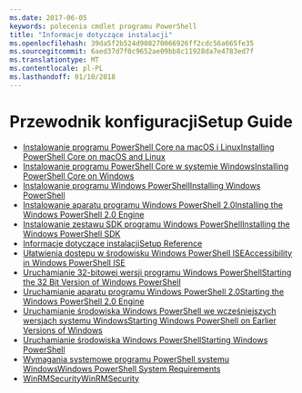 ```yaml
---
ms.date: 2017-06-05
keywords: polecenia cmdlet programu PowerShell
title: "Informacje dotyczące instalacji"
ms.openlocfilehash: 39da5f2b524d908270066926ff2cdc56a665fe35
ms.sourcegitcommit: 6aed37d7f0c9652ae09bb8c11928da7e4783ed7f
ms.translationtype: MT
ms.contentlocale: pl-PL
ms.lasthandoff: 01/10/2018
---
```

# <a name="setup-guide"></a><span data-ttu-id="e9ffa-103">Przewodnik konfiguracji</span><span class="sxs-lookup"><span data-stu-id="e9ffa-103">Setup Guide</span></span>

- [<span data-ttu-id="e9ffa-104">Instalowanie programu PowerShell Core na macOS i Linux</span><span class="sxs-lookup"><span data-stu-id="e9ffa-104">Installing PowerShell Core on macOS and Linux</span></span>](Installing-PowerShell-Core-on-macOS-and-Linux.md)
- [<span data-ttu-id="e9ffa-105">Instalowanie programu PowerShell Core w systemie Windows</span><span class="sxs-lookup"><span data-stu-id="e9ffa-105">Installing PowerShell Core on Windows</span></span>](Installing-PowerShell-Core-on-Windows.md)
- [<span data-ttu-id="e9ffa-106">Instalowanie programu Windows PowerShell</span><span class="sxs-lookup"><span data-stu-id="e9ffa-106">Installing Windows PowerShell</span></span>](Installing-Windows-PowerShell.md)
- [<span data-ttu-id="e9ffa-107">Instalowanie aparatu programu Windows PowerShell 2.0</span><span class="sxs-lookup"><span data-stu-id="e9ffa-107">Installing the Windows PowerShell 2.0 Engine</span></span>](Installing-the-Windows-PowerShell-2.0-Engine.md)
- [<span data-ttu-id="e9ffa-108">Instalowanie zestawu SDK programu Windows PowerShell</span><span class="sxs-lookup"><span data-stu-id="e9ffa-108">Installing the Windows PowerShell SDK</span></span>](Installing-the-Windows-PowerShell-SDK.md)
- [<span data-ttu-id="e9ffa-109">Informacje dotyczące instalacji</span><span class="sxs-lookup"><span data-stu-id="e9ffa-109">Setup Reference</span></span>](setup-reference.md)
- [<span data-ttu-id="e9ffa-110">Ułatwienia dostępu w środowisku Windows PowerShell ISE</span><span class="sxs-lookup"><span data-stu-id="e9ffa-110">Accessibility in Windows PowerShell ISE</span></span>](Accessibility-in-Windows-PowerShell-ISE.md)
- [<span data-ttu-id="e9ffa-111">Uruchamianie 32-bitowej wersji programu Windows PowerShell</span><span class="sxs-lookup"><span data-stu-id="e9ffa-111">Starting the 32 Bit Version of Windows PowerShell</span></span>](Starting-the-32-Bit-Version-of-Windows-PowerShell.md)
- [<span data-ttu-id="e9ffa-112">Uruchamianie aparatu programu Windows PowerShell 2.0</span><span class="sxs-lookup"><span data-stu-id="e9ffa-112">Starting the Windows PowerShell 2.0 Engine</span></span>](Starting-the-Windows-PowerShell-2.0-Engine.md)
- [<span data-ttu-id="e9ffa-113">Uruchamianie środowiska Windows PowerShell we wcześniejszych wersjach systemu Windows</span><span class="sxs-lookup"><span data-stu-id="e9ffa-113">Starting Windows PowerShell on Earlier Versions of Windows</span></span>](Starting-Windows-PowerShell-on-Earlier-Versions-of-Windows.md)
- [<span data-ttu-id="e9ffa-114">Uruchamianie środowiska Windows PowerShell</span><span class="sxs-lookup"><span data-stu-id="e9ffa-114">Starting Windows PowerShell</span></span>](Starting-Windows-PowerShell.md)
- [<span data-ttu-id="e9ffa-115">Wymagania systemowe programu PowerShell systemu Windows</span><span class="sxs-lookup"><span data-stu-id="e9ffa-115">Windows PowerShell System Requirements</span></span>](Windows-PowerShell-System-Requirements.md)
- [<span data-ttu-id="e9ffa-116">WinRMSecurity</span><span class="sxs-lookup"><span data-stu-id="e9ffa-116">WinRMSecurity</span></span>](WinRMSecurity.md)
